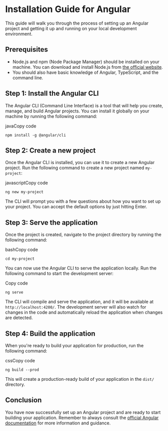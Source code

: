 Installation Guide for Angular
==============================

This guide will walk you through the process of setting up an Angular project and getting it up and running on your local development environment.

Prerequisites
-------------

-   Node.js and npm (Node Package Manager) should be installed on your machine. You can download and install Node.js from [the official website](https://nodejs.org/en/download/).
-   You should also have basic knowledge of Angular, TypeScript, and the command line.

Step 1: Install the Angular CLI
-------------------------------

The Angular CLI (Command Line Interface) is a tool that will help you create, manage, and build Angular projects. You can install it globally on your machine by running the following command:

javaCopy code

`npm install -g @angular/cli`

Step 2: Create a new project
----------------------------

Once the Angular CLI is installed, you can use it to create a new Angular project. Run the following command to create a new project named `my-project`:

javascriptCopy code

`ng new my-project`

The CLI will prompt you with a few questions about how you want to set up your project. You can accept the default options by just hitting Enter.

Step 3: Serve the application
-----------------------------

Once the project is created, navigate to the project directory by running the following command:

bashCopy code

`cd my-project`

You can now use the Angular CLI to serve the application locally. Run the following command to start the development server:

Copy code

`ng serve`

The CLI will compile and serve the application, and it will be available at `http://localhost:4200/`. The development server will also watch for changes in the code and automatically reload the application when changes are detected.

Step 4: Build the application
-----------------------------

When you're ready to build your application for production, run the following command:

cssCopy code

`ng build --prod`

This will create a production-ready build of your application in the `dist/` directory.

Conclusion
----------

You have now successfully set up an Angular project and are ready to start building your application. Remember to always consult the [official Angular documentation](https://angular.io/docs) for more information and guidance.

